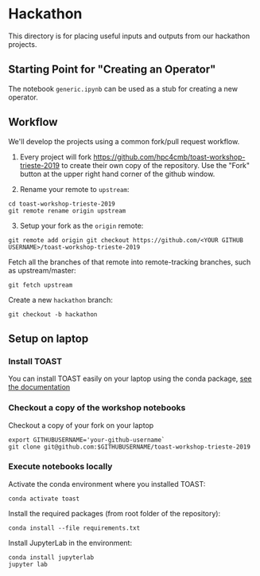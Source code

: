 # Hackathon

This directory is for placing useful inputs and outputs from our hackathon
projects.

## Starting Point for "Creating an Operator"

The notebook `generic.ipynb` can be used as a stub for creating a new operator.

## Workflow

We'll develop the projects using a common fork/pull request workflow.

1. Every project will fork https://github.com/hpc4cmb/toast-workshop-trieste-2019 to create their own copy of the repository. Use the "Fork" button at the upper right hand corner of the github window.

2. Rename your remote to `upstream`:
```
cd toast-workshop-trieste-2019
git remote rename origin upstream
```

3. Setup your fork as the `origin` remote:

```
git remote add origin git checkout https://github.com/<YOUR GITHUB USERNAME>/toast-workshop-trieste-2019

```

Fetch all the branches of that remote into remote-tracking branches,
such as upstream/master:

```
git fetch upstream
```

Create a new `hackathon` branch:

```
git checkout -b hackathon
```

## Setup on laptop

### Install TOAST

You can install TOAST easily on your laptop using the conda package, [see the documentation](https://toast-cmb.readthedocs.io/en/latest/install.html#conda-packages)

### Checkout a copy of the workshop notebooks

Checkout a copy of your fork on your laptop

    export GITHUBUSERNAME='your-github-username`
    git clone git@github.com:$GITHUBUSERNAME/toast-workshop-trieste-2019

### Execute notebooks locally

Activate the conda environment where you installed TOAST:

    conda activate toast

Install the required packages (from root folder of the repository):

    conda install --file requirements.txt

Install JupyterLab in the environment:

    conda install jupyterlab
    jupyter lab
